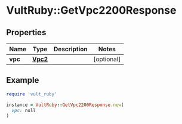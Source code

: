 # VultRuby::GetVpc2200Response

## Properties

| Name | Type | Description | Notes |
| ---- | ---- | ----------- | ----- |
| **vpc** | [**Vpc2**](Vpc2.md) |  | [optional] |

## Example

```ruby
require 'vult_ruby'

instance = VultRuby::GetVpc2200Response.new(
  vpc: null
)
```

